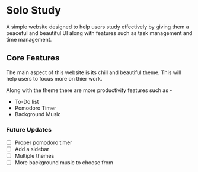 # Solo Study
A simple website designed to help users study effectively by giving them a peaceful and beautiful UI along with features such as task management and time management.

## Core Features
The main aspect of this website is its chill and beautiful theme. This will help users to focus more on thier work.

Along with the theme there are more productivity features such as - 
- To-Do list
- Pomodoro Timer
- Background Music

### Future Updates
- [ ] Proper pomodoro timer
- [ ] Add a sidebar  
- [ ] Multiple themes  
- [ ] More background music to choose from  
